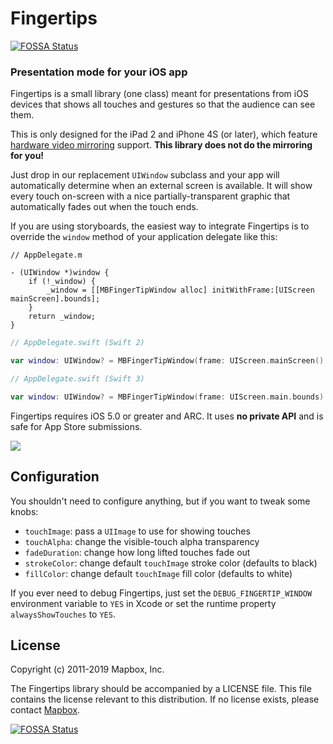 # Fingertips

[![FOSSA Status](https://app.fossa.io/api/projects/git%2Bhttps%3A%2F%2Fgithub.com%2Fmapbox%2FFingertips.svg?type=shield)](https://app.fossa.io/projects/git%2Bhttps%3A%2F%2Fgithub.com%2Fmapbox%2FFingertips?ref=badge_shield)

### Presentation mode for your iOS app

Fingertips is a small library (one class) meant for presentations from iOS devices that shows all touches and gestures so that the audience can see them. 

This is only designed for the iPad 2 and iPhone 4S (or later), which feature [hardware video mirroring](http://www.apple.com/ipad/features/airplay/) support. **This library does not do the mirroring for you!**

Just drop in our replacement `UIWindow` subclass and your app will automatically determine when an external screen is available. It will show every touch on-screen with a nice partially-transparent graphic that automatically fades out when the touch ends. 

If you are using storyboards, the easiest way to integrate Fingertips is to override the `window` method of your application delegate like this:

```objc
// AppDelegate.m

- (UIWindow *)window {
	if (!_window) {
		_window = [[MBFingerTipWindow alloc] initWithFrame:[UIScreen mainScreen].bounds];
	}
	return _window;
}
```

```swift
// AppDelegate.swift (Swift 2)

var window: UIWindow? = MBFingerTipWindow(frame: UIScreen.mainScreen().bounds)
```

```swift
// AppDelegate.swift (Swift 3)

var window: UIWindow? = MBFingerTipWindow(frame: UIScreen.main.bounds)
```

Fingertips requires iOS 5.0 or greater and ARC. It uses **no private API** and is safe for App Store submissions. 

![](screenshot.gif)

## Configuration

You shouldn't need to configure anything, but if you want to tweak some knobs: 

 * `touchImage`: pass a `UIImage` to use for showing touches
 * `touchAlpha`: change the visible-touch alpha transparency
 * `fadeDuration`: change how long lifted touches fade out
 * `strokeColor`: change default `touchImage` stroke color (defaults to black)
 * `fillColor`: change default `touchImage` fill color (defaults to white)

If you ever need to debug Fingertips, just set the `DEBUG_FINGERTIP_WINDOW` environment variable to `YES` in Xcode or set the runtime property `alwaysShowTouches` to `YES`.

## License

Copyright (c) 2011-2019 Mapbox, Inc.

The Fingertips library should be accompanied by a LICENSE file. This file contains the license relevant to this distribution. If no license exists, please contact [Mapbox](http://mapbox.com).

[![FOSSA Status](https://app.fossa.io/api/projects/git%2Bhttps%3A%2F%2Fgithub.com%2Fmapbox%2FFingertips.svg?type=large)](https://app.fossa.io/projects/git%2Bhttps%3A%2F%2Fgithub.com%2Fmapbox%2FFingertips?ref=badge_large)
